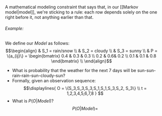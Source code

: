 A mathematical modeling constraint that says that, in our [[Markov model|model]], we're sticking to a rule: each row depends solely on the one right before it, not anything earlier than that.

###### Example:
We define our $Model$ as follows:
$$\begin{align}
& S_1 = rain/snow \\
& S_2 = cloudy \\
& S_3 = sunny \\
& P = \{a_{ij}\} = 
\begin{bmatrix}
0.4 & 0.3 & 0.3 \\
0.2 & 0.6& 0.2 \\
0.1 & 0.1 & 0.8
\end{bmatrix} \\
\end{align}$$ 
- What is probability that the weather for the next 7 days will be sun-sun-rain-rain-sun-cloudy-sun?
- Formally, given an observation sequence:
	$$\displaylines{
	O = \{S_3,S_3,S_3,S_1,S_1,S_3,S_2, S_3\} \\
	t = 1,2,3,4,5,6,7,8
	}
	$$
- What is $P(O|Model)$?
$$P(O|Model) = $$